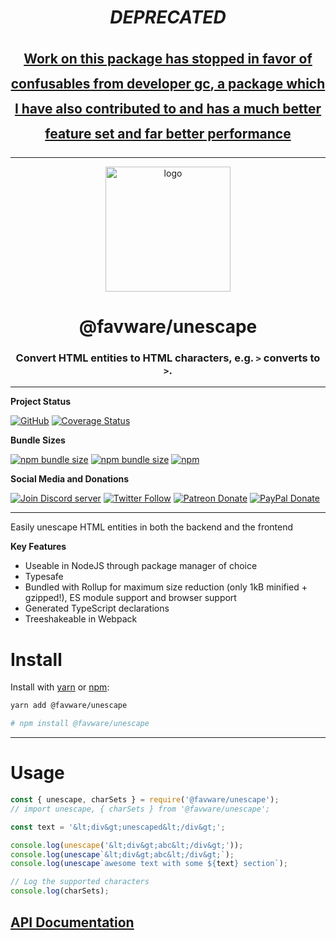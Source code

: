 <div align="center">

<h1> <b><i>DEPRECATED</i></b></h1>

<h2 style='line-height: 2.5rem;text-decoration: underline'>
Work on this package has stopped in favor of <a href="https://www.npmjs.com/package/confusables">confusables</a> from developer <a href="https://github.com/gc">gc</a>, a package which I have also contributed to and has a much better feature set and far better performance
</h2>

---

  <p>
  <a href="https://favware.tech/unescape"><img src="https://storage.googleapis.com/data-sunlight-146313.appspot.com/website-project-icons/unescape.png" height="200" alt="logo"/></a>
  </p>

  <p>
<h1> @favware/unescape</h1>
<h3> Convert HTML entities to HTML characters, e.g. <code>&gt;</code> converts to <code>></code>.</h3>
  </p>
</div>

---

**Project Status**

[![GitHub](https://img.shields.io/github/license/favware/node-packages?logo=github&style=flat-square)](https://github.com/favware/node-packages/blob/master/LICENSE.md)
[![Coverage Status](https://coveralls.io/repos/github/favware/node-packages/badge.svg?branch=master)](https://coveralls.io/github/favware/node-packages?branch=master)

**Bundle Sizes**

[![npm bundle size](https://img.shields.io/bundlephobia/min/@favware/unescape?label=unescape%20-%20minified&logo=webpack&style=flat-square)](https://bundlephobia.com/result?p=@favware/unescape)
[![npm bundle size](https://img.shields.io/bundlephobia/minzip/@favware/unescape?label=unescape%20-%20minzipped&logo=webpack&style=flat-square)](https://bundlephobia.com/result?p=@favware/unescape)
[![npm](https://img.shields.io/npm/v/@favware/unescape?color=crimson&label=unescape%20version&logo=npm&style=flat-square)](https://www.npmjs.com/package/@favware/unescape)

**Social Media and Donations**

[![Join Discord server](https://img.shields.io/discord/512303595966824458?color=697EC4&label=Join%20Discord%20Server&logo=discord&logoColor=FDFEFE&style=flat-square)](https://join.favware.tech)
[![Twitter Follow](https://img.shields.io/twitter/follow/favna_?label=Follow%20@Favna_&logo=twitter&colorB=1DA1F2&style=flat-square)](https://twitter.com/Favna_/follow)
[![Patreon Donate](https://img.shields.io/badge/patreon-donate-brightgreen.svg?label=Donate%20with%20Patreon&logo=patreon&colorB=F96854&style=flat-square&link=https://donate.favware.tech/patreon)](https://donate.favware.tech/patreon)
[![PayPal Donate](https://img.shields.io/badge/paypal-donate-brightgreen.svg?label=Donate%20with%20Paypal&logo=paypal&colorB=00457C&style=flat-square&link=https://donate.favware.tech/paypal)](https://donate.favware.tech/patreon)

---

Easily unescape HTML entities in both the backend and the frontend

**Key Features**

- Useable in NodeJS through package manager of choice
- Typesafe
- Bundled with Rollup for maximum size reduction (only 1kB minified + gzipped!), ES module support and browser support
- Generated TypeScript declarations
- Treeshakeable in Webpack

# Install

Install with [yarn](https://yarnpkg.com) or [npm](https://www.npmjs.com/):

```sh
yarn add @favware/unescape

# npm install @favware/unescape
```

---

# Usage

```js
const { unescape, charSets } = require('@favware/unescape');
// import unescape, { charSets } from '@favware/unescape';

const text = '&lt;div&gt;unescaped&lt;/div&gt;';

console.log(unescape('&lt;div&gt;abc&lt;/div&gt;'));
console.log(unescape`&lt;div&gt;abc&lt;/div&gt;`);
console.log(unescape`awesome text with some ${text} section`);

// Log the supported characters
console.log(charSets);
```

## [API Documentation](https://favware.github.io/node-packages/modules/_favware_unescape.html)
